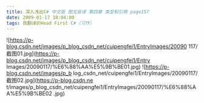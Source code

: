 ```yaml
---
title: 深入浅出C# 中文版 图文皆译 第四章 类型和引用 page157
date: 2009-01-17 18:04:00
tags: 我翻译的Head First C#（习作）
---
```

![https://p-blog.csdn.net/images/p_blog_csdn_net/cuipengfei1/EntryImages/20090
117/截图01.jpg](https://p-blog.csdn.net/images/p_blog_csdn_net/cuipengfei1/Entry
Images/20090117/%E6%88%AA%E5%9B%BE01.jpg) ![https://p-blog.csdn.net/images/p_b
log_csdn_net/cuipengfei1/EntryImages/20090117/截图02.jpg](https://p-blog.csdn.ne
t/images/p_blog_csdn_net/cuipengfei1/EntryImages/20090117/%E6%88%AA%E5%9B%BE02
.jpg)



